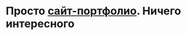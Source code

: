 # Просто [сайт-портфолио](https://saspovych.github.io/Portfolio/pages/index.html). Ничего интересного
